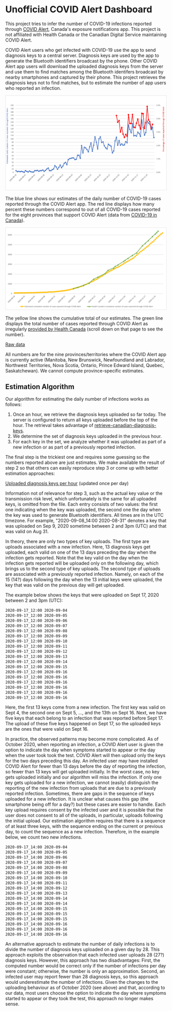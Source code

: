 # Unofficial COVID Alert Dashboard

This project tries to infer the number of COVID-19 infections reported through [COVID Alert](https://github.com/cds-snc/covid-alert-app), Canada's exposure notifications app. This project is not affiliated with Health Canada or the Canadian Digital Service maintaining COVID Alert.

COVID Alert users who get infected with COVID-19 use the app to send diagnosis keys to a central server. Diagnosis keys are used by the app to generate the Bluetooth identifiers broadcast by the phone. Other COVID Alert app users will download the uploaded diagnosis keys from the server and use them to find matches among the Bluetooth identifers broadcast by nearby smartphones and captured by their phone. This project retrieves the diagnosis keys not to find matches, but to estimate the number of app users who reported an infection. 

![Daily numbers](Daily.png)

The blue line shows our estimates of the daily number of COVID-19 cases reported through the COVID Alert app. The red line displays how many percent these numbers correspond to out of all COVID-19 cases reported for the eight provinces that support COVID Alert (data from [COVID-19 in Canada](https://art-bd.shinyapps.io/covid19canada/)).

![Cumulative numbers](Cumulative.png)

The yellow line shows the cumulative total of our estimates. The green line displays the total number of cases reported through COVID Alert as irregularly [provided by Health Canada](https://www.canada.ca/en/public-health/services/diseases/coronavirus-disease-covid-19/covid-alert.html) (scroll down on that page to see the number).

[Raw data](DiagnosisKeysAnalysis.csv)

All numbers are for the nine provinces/territories where the COVID Alert app is currently active (Manitoba, New Brunswick, Newfoundland and Labrador, Northwest Territories, Nova Scotia, Ontario, Prince Edward Island, Quebec, Saskatchewan). We cannot compute province-specific estimates.

## Estimation Algorithm

Our algorithm for estimating the daily number of infections works as follows:

1. Once an hour, we retrieve the diagnosis keys uploaded so far today. The server is configured to return all keys uploaded before the top of the hour.
The retrieval takes advantage of [retrieve-canadian-diagnosis-keys](https://github.com/uhengart/retrieve-canadian-diagnosis-keys). 
2. We determine the set of diagnosis keys uploaded in the previous hour. 
3. For each key in the set, we analyze whether it was uploaded as part of a new infection or as part of a previously reported infection.

The final step is the trickiest one and requires some guessing so the numbers reported above are just estimates. We make available the result of step 2 so that others can easily reproduce step 3 or come up with better estimation approaches:

[Uploaded diagnosis keys per hour](https://kappel.cs.uwaterloo.ca/uhengart/diagnosis-keys/hourly_uploads.txt) (updated once per day)

Information not of relevance for step 3, such as the actual key value or the transmission risk level, which unfortunately is the same for all uploaded keys, is omitted from the file. Each entry consists of two values: the first one indicating when the key was uploaded, the second one the day when the key was used to generate Bluetooth identifiers. All times are in the UTC timezone. For example, "2020-09-08_14:00 2020-08-31" denotes a key that was uploaded on Sep 9, 2020 sometime between 2 and 3pm (UTC) and that was valid on Aug 31.

In theory, there are only two types of key uploads. The first type are uploads associated with a new infection. Here, 13 diagnosis keys get uploaded, each valid on one of the 13 days preceding the day when the infection gets reported. Note that the key valid on the day when the infection gets reported will be uploaded only on the following day, which brings us to the second type of key uploads. The second type of uploads are associated with a previously reported infection. Namely, on each of the 15 (14?) days following the day when the 13 initial keys were uploaded, the key that was valid on the previous day will get uploaded. 

The example below shows the keys that were uploaded on Sept 17, 2020 between 2 and 3pm (UTC):

    2020-09-17_12:00 2020-09-04
    2020-09-17_12:00 2020-09-05
    2020-09-17_12:00 2020-09-06
    2020-09-17_12:00 2020-09-07
    2020-09-17_12:00 2020-09-08
    2020-09-17_12:00 2020-09-09
    2020-09-17_12:00 2020-09-10
    2020-09-17_12:00 2020-09-11
    2020-09-17_12:00 2020-09-12
    2020-09-17_12:00 2020-09-13
    2020-09-17_12:00 2020-09-14
    2020-09-17_12:00 2020-09-15
    2020-09-17_12:00 2020-09-16
    2020-09-17_12:00 2020-09-16
    2020-09-17_12:00 2020-09-16
    2020-09-17_12:00 2020-09-16
    2020-09-17_12:00 2020-09-16
    2020-09-17_12:00 2020-09-16

Here, the first 13 keys come from a new infection. The first key was valid on Sept 4, the second one on Sept 5, ..., and the 13th on Sept 16. Next, we have five keys that each belong to an infection that was reported before Sept 17. The upload of these five keys happened on Sept 17, so the uploaded keys are the ones that were valid on Sept 16.

In practice, the observed patterns may become more complicated. As of October 2020, when reporting an infection, a COVID Alert user is given the option to indicate the day when symptoms started to appear or the day when the user took took the test. COVID Alert will then upload only the keys for the two days preceding this day. An infected user may have installed COVID Alert for fewer than 13 days before the day of reporting the infection, so fewer than 13 keys will get uploaded initially. In the worst case, no key gets uploaded initially and our algorithm will miss the infection. If only one key gets uploaded for a new infection, we cannot (easily) distinguish the reporting of the new infection from uploads that are due to a previously reported infection. Sometimes, there are gaps in the sequence of keys uploaded for a new infection. It is unclear what causes this gap (the smartphone being off for a day?) but these cases are easier to handle. Each key upload requires consent by the infected user and it is possible that the user does not consent to all of the uploads, in particular, uploads following the initial upload. Our estimation algorithm requires that there is a sequence of at least three keys, with the sequence ending on the current or previous day, to count the sequence as a new infection. Therefore, in the example below, we count two new infections.

    2020-09-17_14:00 2020-09-04
    2020-09-17_14:00 2020-09-05
    2020-09-17_14:00 2020-09-06
    2020-09-17_14:00 2020-09-07
    2020-09-17_14:00 2020-09-08
    2020-09-17_14:00 2020-09-09
    2020-09-17_14:00 2020-09-10
    2020-09-17_14:00 2020-09-11
    2020-09-17_14:00 2020-09-12
    2020-09-17_14:00 2020-09-13
    2020-09-17_14:00 2020-09-14
    2020-09-17_14:00 2020-09-14
    2020-09-17_14:00 2020-09-15
    2020-09-17_14:00 2020-09-15
    2020-09-17_14:00 2020-09-15
    2020-09-17_14:00 2020-09-16
    2020-09-17_14:00 2020-09-16
    2020-09-17_14:00 2020-09-16

An alternative approach to estimate the number of daily infections is to divide the number of diagnosis keys uploaded on a given day by 28. This approach exploits the observation that each infected user uploads 28 (27?) diagnosis keys. However, this approach has two disadvantages: First, the computed number would be correct only if the number of infections per day were constant; otherwise, the number is only an approximation. Second, an infected user may report fewer than 28 diagnosis keys, so this approach would underestimate the number of infections. Given the changes to the uploading behaviour as of October 2020 (see above) and that, according to our data, most users choose the option to indicate the day where symptoms started to appear or they took the test, this approach no longer makes sense.
